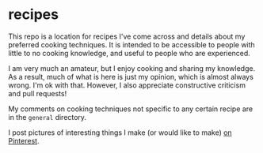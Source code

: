 recipes
=======

This repo is a location for recipes I've come across and details about my preferred cooking techniques. It is intended to be accessible to people with little to no cooking knowledge, and useful to people who are experienced.

I am very much an amateur, but I enjoy cooking and sharing my knowledge. As a result, much of what is here is just my opinion, which is almost always wrong. I'm ok with that. However, I also appreciate constructive criticism and pull requests!

My comments on cooking techniques not specific to any certain recipe are in the `general` directory.

I post pictures of interesting things I make (or would like to make) [on Pinterest](http://pinterest.com/longb4/food/).
